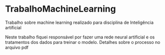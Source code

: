# TrabalhoMachineLearning
Trabalho sobre machine learning realizado para disciplina de Inteligência artificial

Neste trabalho fiquei responsável por fazer uma rede neural artificial e os tratamentos dos dados para treinar o modelo.
Detalhes sobre o processo no arquivo pdf
